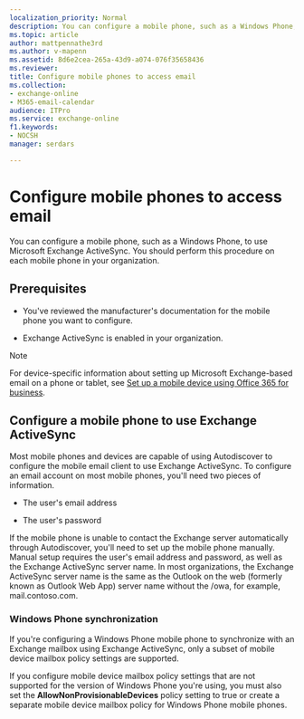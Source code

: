 ```yaml
---
localization_priority: Normal
description: You can configure a mobile phone, such as a Windows Phone, to use Microsoft Exchange ActiveSync. You should perform this procedure on each mobile phone in your organization.
ms.topic: article
author: mattpennathe3rd
ms.author: v-mapenn
ms.assetid: 8d6e2cea-265a-43d9-a074-076f35658436
ms.reviewer: 
title: Configure mobile phones to access email
ms.collection: 
- exchange-online
- M365-email-calendar
audience: ITPro
ms.service: exchange-online
f1.keywords:
- NOCSH
manager: serdars

---
```


# Configure mobile phones to access email

You can configure a mobile phone, such as a Windows Phone, to use Microsoft Exchange ActiveSync. You should perform this procedure on each mobile phone in your organization.

## Prerequisites

- You've reviewed the manufacturer's documentation for the mobile phone you want to configure.

- Exchange ActiveSync is enabled in your organization.

> [!NOTE]
> For device-specific information about setting up Microsoft Exchange-based email on a phone or tablet, see [Set up a mobile device using Office 365 for business](https://support.office.com/article/7dabb6cb-0046-40b6-81fe-767e0b1f014f).

## Configure a mobile phone to use Exchange ActiveSync

Most mobile phones and devices are capable of using Autodiscover to configure the mobile email client to use Exchange ActiveSync. To configure an email account on most mobile phones, you'll need two pieces of information.

- The user's email address

- The user's password

If the mobile phone is unable to contact the Exchange server automatically through Autodiscover, you'll need to set up the mobile phone manually. Manual setup requires the user's email address and password, as well as the Exchange ActiveSync server name. In most organizations, the Exchange ActiveSync server name is the same as the Outlook on the web (formerly known as Outlook Web App) server name without the /owa, for example, mail.contoso.com.

### Windows Phone synchronization

If you're configuring a Windows Phone mobile phone to synchronize with an Exchange mailbox using Exchange ActiveSync, only a subset of mobile device mailbox policy settings are supported.

If you configure mobile device mailbox policy settings that are not supported for the version of Windows Phone you're using, you must also set the **AllowNonProvisionableDevices** policy setting to true or create a separate mobile device mailbox policy for Windows Phone mobile phones.
